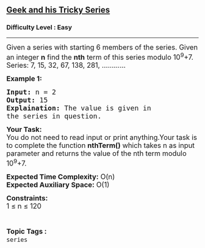 <h2><a href="https://practice.geeksforgeeks.org/problems/geek-and-his-tricky-series2207/1?page=1&category[]=series&sortBy=submissions">Geek and his Tricky Series</a></h2><h3>Difficulty Level : Easy</h3><hr><div class="problems_problem_content__Xm_eO"><p><span style="font-size:18px">Given a series with starting 6 members of the series. Given an integer <strong>n</strong> find&nbsp;the <strong>nth</strong> term of this series modulo 10<sup>9</sup>+7.<br>
Series: 7, 15, 32, 67, 138, 281, ............</span></p>

<p><strong><span style="font-size:18px">Example 1:</span></strong></p>

<pre><span style="font-size:18px"><strong>Input:</strong> n = 2
<strong>Output:</strong> 15
<strong>Explaination:</strong> The value is given in 
the series in question.</span></pre>

<p><span style="font-size:18px"><strong>Your Task:</strong><br>
You do not need to read input or print anything.Your task is to complete the function <strong>nthTerm()</strong> which takes n as input parameter and returns the value of the nth term modulo 10<sup>9</sup>+7.</span></p>

<p><span style="font-size:18px"><strong>Expected Time Complexity:</strong> O(n)<br>
<strong>Expected Auxiliary Space:</strong> O(1)</span></p>

<p><span style="font-size:18px"><strong>Constraints:</strong><br>
1 ≤ n ≤ 120&nbsp;&nbsp;</span></p>
</div><br><p><span style=font-size:18px><strong>Topic Tags : </strong><br><code>series</code>&nbsp;